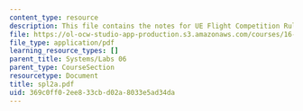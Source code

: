 ```yaml
---
content_type: resource
description: This file contains the notes for UE Flight Competition Rules.
file: https://ol-ocw-studio-app-production.s3.amazonaws.com/courses/16-01-unified-engineering-i-ii-iii-iv-fall-2005-spring-2006/369c0ff02ee833cbd02a8033e5ad34da_spl2a.pdf
file_type: application/pdf
learning_resource_types: []
parent_title: Systems/Labs 06
parent_type: CourseSection
resourcetype: Document
title: spl2a.pdf
uid: 369c0ff0-2ee8-33cb-d02a-8033e5ad34da
---
```

